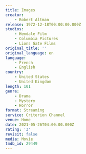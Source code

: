```yaml
---
title: Images
creator:
    - Robert Altman
release: 1972-12-18T00:00:00.000Z
studios:
    - Hemdale Film
    - Columbia Pictures
    - Lions Gate Films
original_title: ''
original_language: en
language:
    - French
    - English
country:
    - United States
    - United Kingdom
length: 101
genre:
    - Drama
    - Mystery
    - Horror
format: Streaming
service: Criterion Channel
venue: Home
date: 2021-05-26T04:00:00.000Z
rating: '3'
revisit: false
media: Movie
tmdb_id: 29449
---
```



